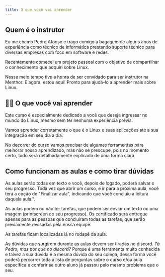```yaml
---
title: O que você vai aprender
---
```

## Quem é o instrutor

Eu me chamo Pedro Afonso e trago comigo a bagagem de alguns anos de experiência como técnico de informática prestando suporte técnico para diversas empresas com foco em software e redes.

Recentemente comecei um projeto pessoal com o objetivo de compartilhar o conhecimento que adquiri sobre Linux. 

Nesse meio tempo tive a honra de ser convidado para ser instrutor na Menthor. E agora, estou aqui! Pronto para ajudá-lo a aprender mais sobre Linux.

## 👩‍💻 O que você vai aprender

Este curso é especialmente dedicado a você que deseja ingressar no mundo do Linux, mesmo sem ter nenhuma experiência prévia.

Vamos aprender corretamente o que é o Linux e suas aplicações até a sua integração em seu dia a dia.

No decorrer do curso vamos precisar de algumas ferramentas para melhorar nosso aprendizado, mas não se preocupe, pois no momento certo, tudo será detalhadamente explicado de uma forma clara.

## Como funcionam as aulas e como tirar dúvidas

As aulas serão todas em texto e você, depois de logado, poderá salvar o seu progresso. Toda vez que abrir um curso, e ir para a próxima aula, você terá a opção de "Finalizar aula", indicando que você concluiu a leitura daquela aula.".

As aulas podem ou não ter tarefas, que podem ser enviar um texto ou uma imagem (printscreen do seu progresso). Os certificado será entregue apenas para as pessoas que concluiram todas as tarefas, que serão previamente revisadas pela nossa equipe.

As tarefas ficam localizadas lá no rodapé da aula.

As dúvidas que surgirem durante as aulas devem ser tiradas no discord. _Tá Pedro, mas por que no discord?_ Porque é uma ferramenta muito conhecida e talvez a sua dúvida é a mesma dúvida do seu colega, dessa forma você poderá percorrer toda a lista de perguntas sobre o curso e/ou aula específica e conferir se outro aluno já passou pelo mesmo problema que o seu.